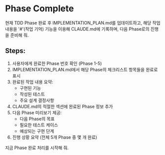 # Phase Complete

현재 TDD Phase 완료 후 IMPLEMENTATION_PLAN.md를 업데이트하고, 해당 작업 내용을 '#'(작업 기억) 기능을 이용해 CLAUDE.md에 기록하며, 다음 Phase로의 진행을 준비해 줘.

## Steps:

1. 사용자에게 완료한 Phase 번호 확인 (Phase 1-5)
2. IMPLEMENTATION_PLAN.md에서 해당 Phase의 체크리스트 항목들을 완료로 표시
3. 완료된 작업 내용 요약:
   - 구현된 기능
   - 작성된 테스트
   - 주요 설계 결정사항
4. CLAUDE.md의 적절한 섹션에 완료된 Phase 정보 추가
5. 다음 Phase 미리보기 제공:
   - 다음 Phase의 목표
   - 필요한 테스트 케이스
   - 예상되는 구현 단계
6. 진행 상황 요약 (전체 5개 Phase 중 몇 개 완료)

지금 Phase 완료 처리를 시작해 줘.
